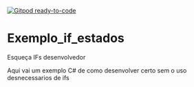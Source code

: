 [![Gitpod ready-to-code](https://img.shields.io/badge/Gitpod-ready--to--code-blue?logo=gitpod)](https://gitpod.io/#https://github.com/universoti/Exemplo_if_estados)

# Exemplo_if_estados
Esqueça IFs desenvolvedor

Aqui vai um exemplo C# de como desenvolver certo sem o uso desnecessarios de ifs

